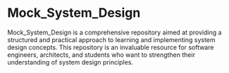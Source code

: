 # Mock_System_Design
Mock_System_Design is a comprehensive repository aimed at providing a structured and practical approach to learning and implementing system design concepts. This repository is an invaluable resource for software engineers, architects, and students who want to strengthen their understanding of system design principles.
